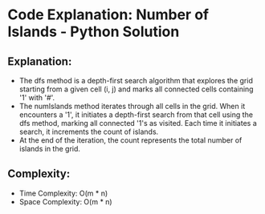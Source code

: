 # Code Explanation: Number of Islands - Python Solution

## Explanation:

- The dfs method is a depth-first search algorithm that explores the grid starting from a given cell (i, j) and marks all connected cells containing '1' with '#'.
- The numIslands method iterates through all cells in the grid. When it encounters a '1', it initiates a depth-first search from that cell using the dfs method, marking all connected '1's as visited. Each time it initiates a search, it increments the count of islands.
- At the end of the iteration, the count represents the total number of islands in the grid.

## Complexity:
- Time Complexity: O(m * n)
- Space Complexity: O(m * n)